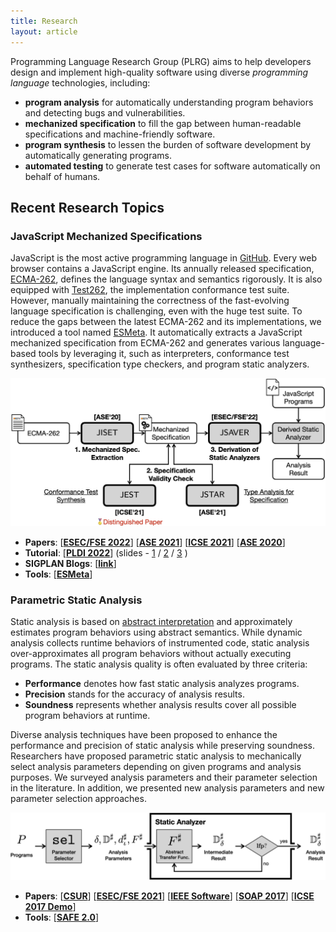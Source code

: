 ```yaml
---
title: Research
layout: article
---
```


Programming Language Research Group (PLRG) aims to help developers design and
implement high-quality software using diverse _programming language_
technologies, including:
- **program analysis** for automatically understanding program behaviors and
  detecting bugs and vulnerabilities.
- **mechanized specification** to fill the gap between human-readable
  specifications and machine-friendly software.
- **program synthesis** to lessen the burden of software development by
  automatically generating programs.
- **automated testing** to generate test cases for software automatically on
  behalf of humans.

## Recent Research Topics


### JavaScript Mechanized Specifications

JavaScript is the most active programming language in
[GitHub](https://octoverse.github.com/2022/top-programming-languages). Every web
browser contains a JavaScript engine. Its annually released specification,
[ECMA-262](https://www.ecma-international.org/publications-and-standards/standards/ecma-262/),
defines the language syntax and semantics rigorously. It is also equipped with
[Test262](https://github.com/tc39/test262), the implementation conformance test
suite. However, manually maintaining the correctness of the fast-evolving
language specification is challenging, even with the huge test suite. To reduce
the gaps between the latest ECMA-262 and its implementations, we introduced a
tool named [ESMeta](https://github.com/es-meta/esmeta). It automatically
extracts a JavaScript mechanized specification from ECMA-262 and generates
various language-based tools by leveraging it, such as interpreters, conformance
test synthesizers, specification type checkers, and program static analyzers.

![ESMeta](/assets/images/research/esmeta.jpg)

- **Papers**:
    [**[ESEC/FSE 2022](/assets/data/publication/fse22-park-jsaver.pdf)**]
    [**[ASE 2021](/assets/data/publication/ase21-park-jstar.pdf)**]
    [**[ICSE 2021](/assets/data/publication/icse21-park-jest.pdf)**]
    [**[ASE 2020](/assets/data/publication/ase20-park-jiset.pdf)**]
- **Tutorial**:
    [**[PLDI 2022](https://pldi22.sigplan.org/details/pldi-2022-tutorials/1/Filling-the-gap-between-the-JavaScript-language-specification-and-tools-using-the-JIS)**]
    (slides -
    [1](/assets/data/slides/2022/pldi22-tutorial-1.pdf) /
    [2](/assets/data/slides/2022/pldi22-tutorial-2.pdf) /
    [3](/assets/data/slides/2022/pldi22-tutorial-3.pdf)
    )
- **SIGPLAN Blogs**:
    [[**link**](https://blog.sigplan.org/2023/01/12/from-research-prototypes-to-continuous-integration-guiding-the-design-and-implementation-of-javascript/)]
- **Tools**:
    [**[ESMeta](https://github.com/es-meta/esmeta)**]



### Parametric Static Analysis

Static analysis is based on [abstract
interpretation](https://doi.org/10.1145/512950.512973) and approximately
estimates program behaviors using abstract semantics. While dynamic analysis
collects runtime behaviors of instrumented code, static analysis
over-approximates all program behaviors without actually executing programs. The
static analysis quality is often evaluated by three criteria:

- **Performance** denotes how fast static analysis analyzes programs. 
- **Precision** stands for the accuracy of analysis results.
- **Soundness** represents whether analysis results cover all possible program
  behaviors at runtime.

Diverse analysis techniques have been proposed to enhance the performance and
precision of static analysis while preserving soundness. Researchers have
proposed parametric static analysis to mechanically select analysis parameters
depending on given programs and analysis purposes. We surveyed analysis
parameters and their parameter selection in the literature. In addition, we
presented new analysis parameters and new parameter selection approaches.

![Static Analysis](/assets/images/research/static-analysis.jpg)
- **Papers**:
    [**[CSUR](/assets/data/publication/csur21-park-psa.pdf)**]
    [**[ESEC/FSE 2021](/assets/data/publication/fse21-park-ds.pdf)**]
    [**[IEEE Software](/assets/data/publication/ieeesw19.pdf)**]
    [**[SOAP 2017](/assets/data/publication/soap17.pdf)**]
    [**[ICSE 2017 Demo](/assets/data/publication/icse-demo17.pdf)**]
- **Tools**:
    [**[SAFE 2.0](https://github.com/sukyoung/safe)**]
